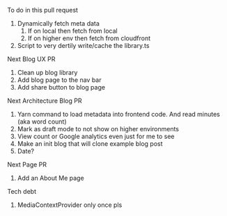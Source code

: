 To do in this pull request

1. Dynamically fetch meta data
   1. If on local then fetch from local
   1. If on higher env then fetch from cloudfront
1. Script to very dertily write/cache the library.ts

Next Blog UX PR

1. Clean up blog library
1. Add blog page to the nav bar
1. Add share button to blog page

Next Architecture Blog PR

1. Yarn command to load metadata into frontend code. And read minutes (aka word count)
1. Mark as draft mode to not show on higher environments
1. View count or Google analytics even just for me to see
1. Make an init blog that will clone example blog post
1. Date?

Next Page PR

1. Add an About Me page

Tech debt

1. MediaContextProvider only once pls
